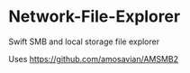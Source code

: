 # Network-File-Explorer
Swift SMB and local storage file explorer

Uses https://github.com/amosavian/AMSMB2
